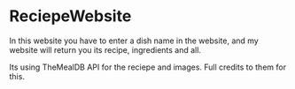 # ReciepeWebsite
In this website you have to enter a dish name in the website, and my website will return you its recipe, ingredients and all.

Its using TheMealDB API for the reciepe and images. Full credits to them for this.
